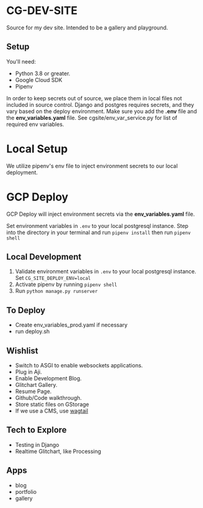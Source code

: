 # CG-DEV-SITE
Source for my dev site.  Intended to be a gallery and playground.

## Setup
You'll need:
- Python 3.8 or greater.
- Google Cloud SDK
- Pipenv

In order to keep secrets out of source, we place them in local files not included in source control. Django and postgres requires secrets, and they vary based on the deploy environment. Make sure you add the **.env** file and the **env_variables.yaml** file.  See cgsite/env_var_service.py for list of required env variables.

# Local Setup
We utilize pipenv's env file to inject environment secrets to our local deployment.

# GCP Deploy
GCP Deploy will inject environment secrets via the **env_variables.yaml** file.

Set environment variables in `.env` to your local postgresql instance.  Step into the directory in your terminal and run `pipenv install` then run `pipenv shell`

## Local Development
1. Validate environment variables in `.env` to your local postgresql instance.  Set `CG_SITE_DEPLOY_ENV=local`
2. Activate pipenv by running `pipenv shell`
3. Run `python manage.py runserver`

## To Deploy
- Create env_variables_prod.yaml if necessary
- run deploy.sh

## Wishlist
- Switch to ASGI to enable websockets applications.
- Plug in Aji.
- Enable Development Blog.
- Glitchart Gallery.
- Resume Page.
- Github/Code walkthrough.
- Store static files on GStorage
- If we use a CMS, use [wagtail](https://docs.wagtail.io/)

## Tech to Explore
- Testing in Django
- Realtime Glitchart, like Processing

## Apps
- blog
- portfolio
- gallery
